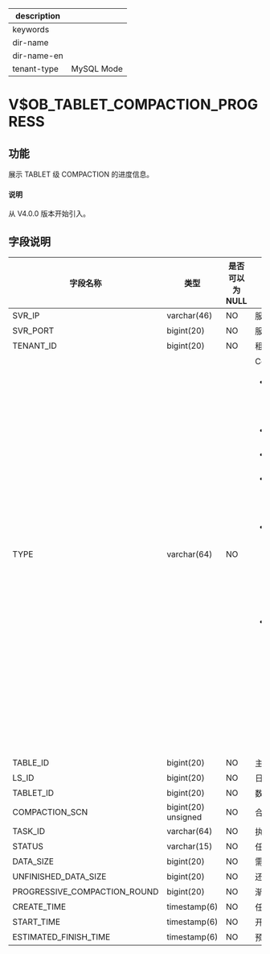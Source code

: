 |description||
|---|---|
|keywords||
|dir-name||
|dir-name-en||
|tenant-type|MySQL Mode|

# V$OB_TABLET_COMPACTION_PROGRESS

## 功能

展示 TABLET 级 COMPACTION 的进度信息。

<main id="notice" type='explain'>
  <h4>说明</h4>
  <p>从 V4.0.0 版本开始引入。</p>
</main>

## 字段说明

|             字段名称             |      类型      | 是否可以为 NULL |                                            描述                                            |
|------------------------------|--------------|------------|--------|
| SVR_IP                       | varchar(46)  | NO         | 服务器 IP 地址                                                                                |
| SVR_PORT                     | bigint(20)   | NO         | 服务器端口号|
| TENANT_ID                    | bigint(20)   | NO         | 租户 ID |
| TYPE                         | varchar(64)  | NO         | Compaction 的类型：<ul><li>`MDS_TABLE_MERGE`：将系统的元数据按照 SSTable 的格式持久化到磁盘里。</li> <li>`MAJOR_MERGE`：租户级合并</li> <li>`MEDIUM_MERGE`：分区级合并</li> <li>`MINI_MERGE`：Mini Compaction，将 MemTable 转变成 Mini SSTable。</li> <li>`MINOR_MERGE`：Minor Compaction，多个 Mini SSTable 或多个 Mini SSTable 与 Minor SSTable 合成一个 Minor SSTable。</li> <li>`META_MAJOR_MERGE`：一种特殊的 Compaction 类型，是将某个指定时间点之前的数据合成一个 Meta Major SSTable，其数据格式与 Major SSTable 一样，不包含多版本数据和未提交事务数据。</li></ul>    |
| TABLE_ID                     | bigint(20)   | NO         | 主表 ID |
| LS_ID                        | bigint(20)   | NO         | 日志流 ID|
| TABLET_ID                    | bigint(20)   | NO         | 数据分片 ID                                                                                  |
| COMPACTION_SCN                      | bigint(20) unsigned   | NO         | 合并版本信息|
| TASK_ID                      | varchar(64)  | NO         | 执行的 Trace                                                                                |
| STATUS                       | varchar(15)  | NO         | 任务状态  |
| DATA_SIZE                    | bigint(20)   | NO         | 需要扫描的总数据量                                                                                |
| UNFINISHED_DATA_SIZE         | bigint(20)   | NO         | 还未扫描的数据量                                                                                 |
| PROGRESSIVE_COMPACTION_ROUND | bigint(20)   | NO         | 渐近合并轮次|
| CREATE_TIME                  | timestamp(6) | NO         | 任务创建时间|
| START_TIME                   | timestamp(6) | NO         | 开始时间  |
| ESTIMATED_FINISH_TIME        | timestamp(6) | NO         | 预计完成时间|
